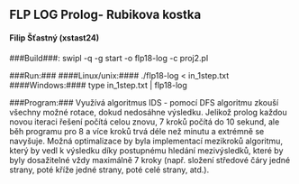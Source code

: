 ## FLP LOG Prolog- Rubikova kostka
#### Filip Šťastný (xstast24)

###Build###:
swipl -q -g start -o flp18-log -c proj2.pl

###Run:###
####Linux/unix:#### ./flp18-log < in_1step.txt
####Windows:#### type in_1step.txt | flp18-log

###Program:###
Využívá algoritmus IDS - pomocí DFS algoritmu zkouší všechny možné rotace, dokud
nedosáhne výsledku.
Jelikož prolog každou novou iteraci řešení počítá celou znovu, 7 kroků počítá do 10 sekund,
ale běh programu pro 8 a více kroků trvá déle než minutu a extrémně se navyšuje.
Možná optimalizace by byla implementací mezikroků algoritmu, který by vedl k výsledku díky
postupnému hledání mezivýsledků, které by byly dosažitelné vždy maximálně 7 kroky (např. složení
středové čáry jedné strany, poté kříže jedné strany, poté celé strany, atd.).
